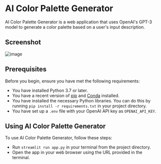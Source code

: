 # AI Color Palette Generator

AI Color Palette Generator is a web application that uses OpenAI's GPT-3 model to generate a color palette based on a user's input description.

## Screenshot
![image](https://github.com/amirsyhmi/Color-AI-app/assets/141207093/752c47dc-dbca-4bb8-bf03-b42801de5feb)


## Prerequisites

Before you begin, ensure you have met the following requirements:

- You have installed Python 3.7 or later.
- You have a recent version of [pip](https://pip.pypa.io/en/stable/installation/) and [Conda](https://docs.conda.io/projects/conda/en/latest/user-guide/install/) installed.
- You have installed the necessary Python libraries. You can do this by running `pip install -r requirements.txt` in your project directory.
- You have set up a `.env` file with your OpenAI API key as `OPENAI_API_KEY`.

## Using AI Color Palette Generator

To use AI Color Palette Generator, follow these steps:

- Run `streamlit run app.py` in your terminal from the project directory.
- Open the app in your web browser using the URL provided in the terminal.

 
